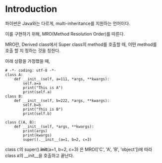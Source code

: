 # Introduction

파이썬은 Java와는 다르게, multi-inheritance를 지원하는 언어이다.

이를 구현하기 위해, MRO(Method Resolution Order)를 따른다.

MRO란, Derived class에서 Super class의 method를 호출할 때, 어떤 method를 호출 할 지 정하는 것을 칭한다.

아래 상황을 가정했을 때,
```
# -*- coding: utf-8 -*-
class A:
    def __init__(self, a=111, *args, **kwargs):
        self.a=a
        print("This is A")
        print(self.a)
class B:
    def __init__(self, b=222, *args, **kwargs):
        self.b=b
        print("This is B")
        print(self.b)

class C(A, B):
    def __init__(self, *args, **kwargs):
        print(args)
        print(kwargs)
        super().__init__(a=1, b=2, c=3)
```

class `C`의 super().__init__(a=1, b=2, c=3) 은 MRO(['C', 'A', 'B', 'object'])에 따라 class `A`의 __init__을 호출하고 끝난다.